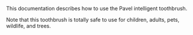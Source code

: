 This documentation describes how to use the Pavel intelligent toothbrush.

Note that this toothbrush is totally safe to use for children, adults, pets, wildlife, and trees.
